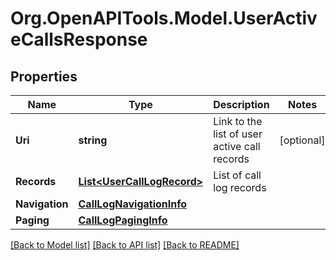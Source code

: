 
# Org.OpenAPITools.Model.UserActiveCallsResponse

## Properties

Name | Type | Description | Notes
------------ | ------------- | ------------- | -------------
**Uri** | **string** | Link to the list of user active call records | [optional] 
**Records** | [**List&lt;UserCallLogRecord&gt;**](UserCallLogRecord.md) | List of call log records | 
**Navigation** | [**CallLogNavigationInfo**](CallLogNavigationInfo.md) |  | 
**Paging** | [**CallLogPagingInfo**](CallLogPagingInfo.md) |  | 

[[Back to Model list]](../README.md#documentation-for-models)
[[Back to API list]](../README.md#documentation-for-api-endpoints)
[[Back to README]](../README.md)

